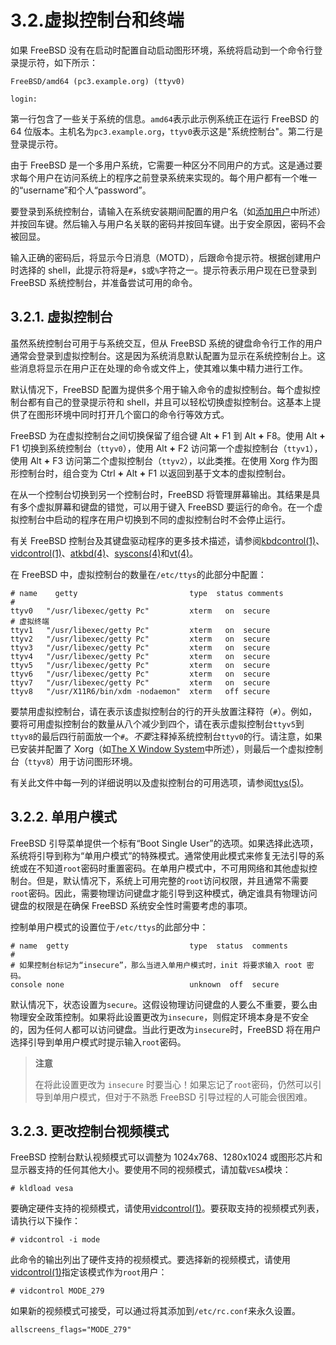 # 3.2.虚拟控制台和终端

如果 FreeBSD 没有在启动时配置自动启动图形环境，系统将启动到一个命令行登录提示符，如下所示：

```plaintext
FreeBSD/amd64 (pc3.example.org) (ttyv0)

login:
```

第一行包含了一些关于系统的信息。`amd64`表示此示例系统正在运行 FreeBSD 的 64 位版本。主机名为`pc3.example.org`，`ttyv0`表示这是"系统控制台"。第二行是登录提示符。

由于 FreeBSD 是一个多用户系统，它需要一种区分不同用户的方式。这是通过要求每个用户在访问系统上的程序之前登录系统来实现的。每个用户都有一个唯一的“username”和个人“password”。

要登录到系统控制台，请输入在系统安装期间配置的用户名（如[添加用户](https://docs.freebsd.org/en/books/handbook/book/#bsdinstall-addusers)中所述）并按回车键。然后输入与用户名关联的密码并按回车键。出于安全原因，密码不会被回显。

输入正确的密码后，将显示今日消息（MOTD），后跟命令提示符。根据创建用户时选择的 shell，此提示符将是`#`，`$`或`%`字符之一。提示符表示用户现在已登录到 FreeBSD 系统控制台，并准备尝试可用的命令。

## 3.2.1. 虚拟控制台

虽然系统控制台可用于与系统交互，但从 FreeBSD 系统的键盘命令行工作的用户通常会登录到虚拟控制台。这是因为系统消息默认配置为显示在系统控制台上。这些消息将显示在用户正在处理的命令或文件上，使其难以集中精力进行工作。

默认情况下，FreeBSD 配置为提供多个用于输入命令的虚拟控制台。每个虚拟控制台都有自己的登录提示符和 shell，并且可以轻松切换虚拟控制台。这基本上提供了在图形环境中同时打开几个窗口的命令行等效方式。

FreeBSD 为在虚拟控制台之间切换保留了组合键 Alt **+** F1 到 Alt **+** F8。使用 Alt **+** F1 切换到系统控制台（`ttyv0`），使用 Alt **+** F2 访问第一个虚拟控制台（`ttyv1`），使用 Alt **+** F3 访问第二个虚拟控制台（`ttyv2`），以此类推。在使用 Xorg 作为图形控制台时，组合变为 Ctrl **+** Alt **+** F1 以返回到基于文本的虚拟控制台。

在从一个控制台切换到另一个控制台时，FreeBSD 将管理屏幕输出。其结果是具有多个虚拟屏幕和键盘的错觉，可以用于键入 FreeBSD 要运行的命令。在一个虚拟控制台中启动的程序在用户切换到不同的虚拟控制台时不会停止运行。

有关 FreeBSD 控制台及其键盘驱动程序的更多技术描述，请参阅[kbdcontrol(1)](https://man.freebsd.org/cgi/man.cgi?query=kbdcontrol&sektion=1&format=html)、[vidcontrol(1)](https://man.freebsd.org/cgi/man.cgi?query=vidcontrol&sektion=1&format=html)、[atkbd(4)](https://man.freebsd.org/cgi/man.cgi?query=atkbd&sektion=4&format=html)、[syscons(4)](https://man.freebsd.org/cgi/man.cgi?query=syscons&sektion=4&format=html)和[vt(4)](https://man.freebsd.org/cgi/man.cgi?query=vt&sektion=4&format=html)。

在 FreeBSD 中，虚拟控制台的数量在`/etc/ttys`的此部分中配置：

```plaintext
# name    getty                         type  status comments
#
ttyv0   "/usr/libexec/getty Pc"         xterm   on  secure
# 虚拟终端
ttyv1   "/usr/libexec/getty Pc"         xterm   on  secure
ttyv2   "/usr/libexec/getty Pc"         xterm   on  secure
ttyv3   "/usr/libexec/getty Pc"         xterm   on  secure
ttyv4   "/usr/libexec/getty Pc"         xterm   on  secure
ttyv5   "/usr/libexec/getty Pc"         xterm   on  secure
ttyv6   "/usr/libexec/getty Pc"         xterm   on  secure
ttyv7   "/usr/libexec/getty Pc"         xterm   on  secure
ttyv8   "/usr/X11R6/bin/xdm -nodaemon"  xterm   off secure
```

要禁用虚拟控制台，请在表示该虚拟控制台的行的开头放置注释符（`#`）。例如，要将可用虚拟控制台的数量从八个减少到四个，请在表示虚拟控制台`ttyv5`到`ttyv8`的最后四行前面放一个`#`。*不要*注释掉系统控制台`ttyv0`的行。请注意，如果已安装并配置了 Xorg（如[The X Window System](https://docs.freebsd.org/en/books/handbook/book/#x11)中所述），则最后一个虚拟控制台（`ttyv8`）用于访问图形环境。

有关此文件中每一列的详细说明以及虚拟控制台的可用选项，请参阅[ttys(5)](https://man.freebsd.org/cgi/man.cgi?query=ttys&sektion=5&format=html)。

## 3.2.2. 单用户模式

FreeBSD 引导菜单提供一个标有“Boot Single User”的选项。如果选择此选项，系统将引导到称为“单用户模式”的特殊模式。通常使用此模式来修复无法引导的系统或在不知道`root`密码时重置密码。在单用户模式中，不可用网络和其他虚拟控制台。但是，默认情况下，系统上可用完整的`root`访问权限，并且通常不需要`root`密码。因此，需要物理访问键盘才能引导到这种模式，确定谁具有物理访问键盘的权限是在确保 FreeBSD 系统安全性时需要考虑的事项。

控制单用户模式的设置位于`/etc/ttys`的此部分中：

```plaintext
# name  getty                           type  status  comments
#
# 如果控制台标记为“insecure”，那么当进入单用户模式时，init 将要求输入 root 密码。
console none                            unknown  off  secure
```

默认情况下，状态设置为`secure`。这假设物理访问键盘的人要么不重要，要么由物理安全政策控制。如果将此设置更改为`insecure`，则假定环境本身是不安全的，因为任何人都可以访问键盘。当此行更改为`insecure`时，FreeBSD 将在用户选择引导到单用户模式时提示输入`root`密码。

>**注意**
>
>在将此设置更改为 `insecure` 时要当心！如果忘记了`root`密码，仍然可以引导到单用户模式，但对于不熟悉 FreeBSD 引导过程的人可能会很困难。

## 3.2.3. 更改控制台视频模式

FreeBSD 控制台默认视频模式可以调整为 1024x768、1280x1024 或图形芯片和显示器支持的任何其他大小。要使用不同的视频模式，请加载`VESA`模块：

```plaintext
# kldload vesa
```

要确定硬件支持的视频模式，请使用[vidcontrol(1)](https://man.freebsd.org/cgi/man.cgi?query=vidcontrol&sektion=1&format=html)。要获取支持的视频模式列表，请执行以下操作：

```plaintext
# vidcontrol -i mode
```

此命令的输出列出了硬件支持的视频模式。要选择新的视频模式，请使用[vidcontrol(1)](https://man.freebsd.org/cgi/man.cgi?query=vidcontrol&sektion=1&format=html)指定该模式作为`root`用户：

```plaintext
# vidcontrol MODE_279
```

如果新的视频模式可接受，可以通过将其添加到`/etc/rc.conf`来永久设置。

```plaintext
allscreens_flags="MODE_279"
```
